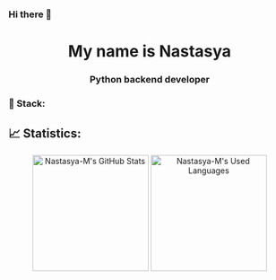 ### Hi there 👋

<!--
**Nastasya-M/Nastasya-M** is a ✨ _special_ ✨ repository because its `README.md` (this file) appears on your GitHub profile.

Here are some ideas to get you started:

- 🔭 I’m currently working on ...
- 🌱 I’m currently learning ...
- 👯 I’m looking to collaborate on ...
- 🤔 I’m looking for help with ...
- 💬 Ask me about ...
- 📫 How to reach me: ...
- 😄 Pronouns: ...
- ⚡ Fun fact: ...
-->
<h1 align="center">My name is Nastasya</h1>
<h3 align="center">Python backend developer</h3>

### 🔧 Stack:

## 📈 Statistics:

<div align="center">
<img alt="Nastasya-M's GitHub Stats" src="https://github-readme-stats.vercel.app/api?username=Nastasya-M&show_icons=true&theme=default&title_color=4887d7&icon_color=5193e4&bg_color=ffffff00&text_color=92a1aa&text_bold=false&border_color=70767c" height="207"/>
<img alt="Nastasya-M's Used Languages" src="https://github-readme-stats.vercel.app/api/top-langs/?username=Nastasya-M&layout=compact&theme=default&langs_count=6&custom_title=Languages&title_color=4887d7&bg_color=ffffff00&text_color=92a1aa&border_color=70767c" height="207"/>
</div>

